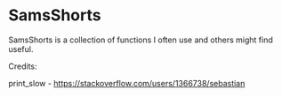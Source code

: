 # SamsShorts

SamsShorts is a collection of functions I often use and others might find useful.



Credits:

print_slow - https://stackoverflow.com/users/1366738/sebastian
